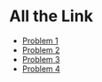 # All the Link

* [Problem 1](https://docs.google.com/document/d/1XMNxsRisdA5dgwrjsVN37q7Jtml4Lxw4IG2L3zohBKA/edit)
* [Problem 2](https://docs.google.com/document/d/1nPxjqqj5CeM5KNkS4p8KbsS7pVeeG9v6Nxg7S7oAr90/edit)
* [Problem 3](https://www.figma.com/file/0I5mthcUD94N1rk81k91X3/Web-Resume?node-id=0%3A1)
* [Problem 4](https://tbbdlz.github.io/profile/)
